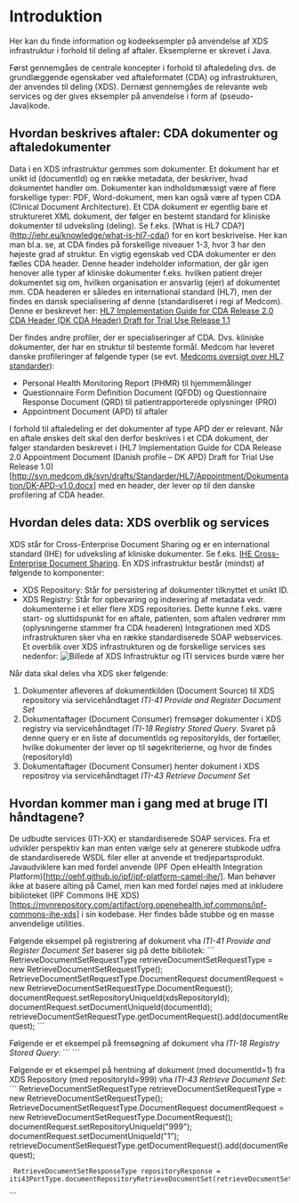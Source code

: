 # Introduktion
Her kan du finde information og kodeeksempler på anvendelse af XDS infrastruktur i forhold til deling af aftaler.
Eksemplerne er skrevet i Java.

Først gennemgåes de centrale koncepter i forhold til aftaledeling dvs. de grundlæggende egenskaber ved aftaleformatet (CDA) og infrastrukturen, der anvendes til deling (XDS).
Dernæst gennemgåes de relevante web services og der gives eksempler på anvendelse i form af (pseudo-Java)kode.

## Hvordan beskrives aftaler: CDA dokumenter og aftaledokumenter
Data i en XDS infrastruktur gemmes som dokumenter. Et dokument har et unikt id (documentId) og en række metadata, der beskriver, hvad dokumentet handler om.
Dokumenter kan indholdsmæssigt være af flere forskellige typer: PDF, Word-dokument, men kan også være af typen CDA (Clinical Document Architecture). 
Et CDA dokument er egentlig bare et struktureret XML dokument, der følger en bestemt standard for kliniske dokumenter til udveksling (deling). 
Se f.eks. [What is HL7 CDA?] (http://iehr.eu/knowledge/what-is-hl7-cda/) for en kort beskrivelse. Her kan man bl.a. se, at CDA findes på forskellige niveauer 1-3, hvor 3 har den højeste grad af struktur.
En vigtig egenskab ved CDA dokumenter er den fælles CDA header. Denne header indeholder information, der går igen henover alle typer af kliniske dokumenter f.eks. hvilken patient drejer dokumentet sig om, hvilken organisation er ansvarlig (ejer) af dokumentet mm.
CDA headeren er således en international standard (HL7), men der findes en dansk specialisering af denne (standardiseret i regi af Medcom). Denne er beskrevet her: [HL7 Implementation Guide for CDA Release 2.0 CDA Header (DK CDA Header) Draft for Trial Use Release 1.1](http://svn.medcom.dk/svn/drafts/Standarder/HL7/CDA%20Header/Dokumentation/DK-CDA-Header-v1.1.pdf)

Der findes andre profiler, der er specialiseringer af CDA. Dvs. kliniske dokumenter, der har en struktur til bestemte formål. 
Medcom har leveret danske profileringer af følgende typer (se evt. [Medcoms oversigt over HL7 standarder](http://svn.medcom.dk/svn/drafts/Standarder/HL7/)):
* Personal Health Monitoring Report (PHMR) til hjemmemålinger
* Questionnaire Form Definition Document (QFDD) og Questionnaire Response Document (QRD) til patientrapporterede oplysninger (PRO)
* Appointment Document (APD) til aftaler

I forhold til aftaledeling er det dokumenter af type APD der er relevant.
Når en aftale ønskes delt skal den derfor beskrives i et CDA dokument, der følger standarden beskrevet i (HL7 Implementation Guide for CDA Release 2.0 Appointment Document (Danish profile – DK APD) Draft for Trial Use Release 1.0)[http://svn.medcom.dk/svn/drafts/Standarder/HL7/Appointment/Dokumentation/DK-APD-v1.0.docx] med en header, der lever op til den danske profilering af CDA header.

## Hvordan deles data: XDS overblik og services
XDS står for Cross-Enterprise Document Sharing og er en international standard (IHE) for udveksling af kliniske dokumenter. Se f.eks. [IHE Cross-Enterprise Document Sharing](http://wiki.ihe.net/index.php/Cross-Enterprise_Document_Sharing).
En XDS infrastruktur består (mindst) af følgende to komponenter:
* XDS Repository: Står for persistering af dokumenter tilknyttet et unikt ID. 
* XDS Registry: Står for opbevaring og indexering af metadata vedr. dokumenterne i et eller flere XDS repositories. Dette kunne f.eks. være start- og sluttidspunkt for en aftale, patienten, som aftalen vedrører mm (oplysningerne stammer fra CDA headeren)
Integrationen med XDS infrastrukturen sker vha en række standardiserede SOAP webservices. Et overblik over XDS infrastrukturen og de forskellige services ses nedenfor:
![Billede af XDS Infrastruktur og ITI services burde være her](http://wiki.ihe.net/images/d/d7/XDS-Actor-Transaction-b.jpg "XDS komponenter og ITI services")

Når data skal deles vha XDS sker følgende:
1. Dokumenter afleveres af dokumentkilden (Document Source) til XDS repository via servicehåndtaget *ITI-41 Provide and Register Document Set*
2. Dokumentaftager (Document Consumer) fremsøger dokumenter i XDS registry via servicehåndtaget *ITI-18 Registry Stored Query*. Svaret på denne query er en liste af documentIds og repositoryIds, der fortæller, hvilke dokumenter der lever op til søgekriterierne, og hvor de findes (repositoryId)
3. Dokumentaftager (Document Consumer) henter dokument i XDS repositroy via servicehåndtaget *ITI-43 Retrieve Document Set*

## Hvordan kommer man i gang med at bruge ITI håndtagene?
De udbudte services (ITI-XX) er standardiserede SOAP services. Fra et udvikler perspektiv kan man enten vælge selv at generere stubkode udfra de standardiserede WSDL filer eller at anvende et tredjepartsprodukt.
Javaudviklere kan med fordel anvende (IPF Open eHealth Integration Platform)[http://oehf.github.io/ipf/ipf-platform-camel-ihe/]. Man behøver ikke at basere alting på Camel, men kan med fordel nøjes med at inkludere biblioteket (IPF Commons IHE XDS)[https://mvnrepository.com/artifact/org.openehealth.ipf.commons/ipf-commons-ihe-xds] i sin kodebase. Her findes både stubbe og en masse anvendelige utilities.

Følgende eksempel på registrering af dokument vha *ITI-41 Provide and Register Document Set* baserer sig på dette bibliotek:
´´´
		RetrieveDocumentSetRequestType retrieveDocumentSetRequestType = new RetrieveDocumentSetRequestType();
		RetrieveDocumentSetRequestType.DocumentRequest documentRequest = new RetrieveDocumentSetRequestType.DocumentRequest();
		documentRequest.setRepositoryUniqueId(xdsRepositoryId);
		documentRequest.setDocumentUniqueId(documentId);
		retrieveDocumentSetRequestType.getDocumentRequest().add(documentRequest);
´´´

Følgende er et eksempel på fremsøgning af dokument vha *ITI-18 Registry Stored Query*:
´´´
´´´

Følgende er et eksempel på hentning af dokument (med documentId=1) fra XDS Repository (med repositoryId=999) vha *ITI-43 Retrieve Document Set*:
´´´
     RetrieveDocumentSetRequestType retrieveDocumentSetRequestType = new RetrieveDocumentSetRequestType();
     RetrieveDocumentSetRequestType.DocumentRequest documentRequest = new RetrieveDocumentSetRequestType.DocumentRequest();
     documentRequest.setRepositoryUniqueId("999");
     documentRequest.setDocumentUniqueId("1");
     retrieveDocumentSetRequestType.getDocumentRequest().add(documentRequest);

     RetrieveDocumentSetResponseType repositoryResponse = iti43PortType.documentRepositoryRetrieveDocumentSet(retrieveDocumentSetRequestType);
´´´
